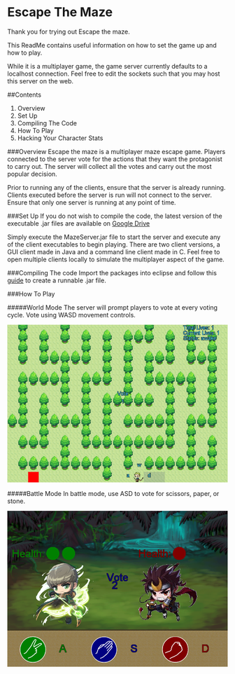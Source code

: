# Escape The Maze



Thank you for trying out Escape the maze. 

This ReadMe contains useful information on how to set the game up and how to play.

While it is a multiplayer game, the game server currently defaults to a localhost connection. Feel free to edit the sockets such that you may host this server on the web.

##Contents
1. Overview
1. Set Up
2. Compiling The Code
3. How To Play
4. Hacking Your Character Stats

###Overview
Escape the maze is a multiplayer maze escape game. Players connected to the server vote for the actions that they want the protagonist to carry out. The server will collect all the votes and carry out the most popular decision.

Prior to running any of the clients, ensure that the server is already running. Clients executed before the server is run will not connect to the server. Ensure that only one server is running at any point of time.

###Set Up
If you do not wish to compile the code, the latest version of the executable .jar files are available on [Google Drive](https://drive.google.com/open?id=0B3duucJ6dyimZDJpLUQ2YlozWU0)

Simply execute the MazeServer.jar file to start the server and execute any of the client executables to begin playing. There are two client versions, a GUI client made in Java and a command line client made in C. Feel free to open multiple clients locally to simulate the multiplayer aspect of the game. 


###Compiling The code
Import the packages into eclipse and follow this [guide](http://help.eclipse.org/neon/index.jsp?topic=%2Forg.eclipse.jdt.doc.user%2Ftasks%2Ftasks-37.htm) to create a runnable .jar file.

###How To Play

#####World Mode
The server will prompt players to vote at every voting cycle. Vote using WASD movement controls.

![GitHub Logo](/screenshots/World.png)

#####Battle Mode
In battle mode, use ASD to vote for scissors, paper, or stone.

![GitHub Logo](/screenshots/Battle.png)

